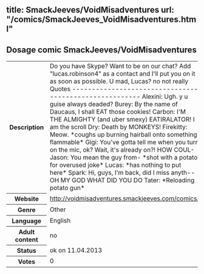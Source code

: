 title: SmackJeeves/VoidMisadventures
url: "/comics/SmackJeeves_VoidMisadventures.html"
---
Dosage comic SmackJeeves/VoidMisadventures
-----------------------------------------

<table class="comicinfo">
<tr>
<th>Description</th><td>Do you have Skype? Want to be on our chat? Add &quot;lucas.robinson4&quot; as a contact and I'll put you on it as soon as possible. U mad, Lucas? no not really Quotes ------------------------------------------------------- Alexini: Ugh. y u guise always deaded? Burey: By the name of Daucaus, I shall EAT those cookies! Carbon: I'M THE ALMIGHTY (and uber smexy) EATIRALATOR! I am the scroll Dry: Death by MONKEYS! Firekitty: Meow. *coughs up burning hairball onto something flammable* Gigi: You've gotta tell me when you turn on the mic, ok? Wait, it's already on?! HOW COUL- Jason: You mean the guy from- *shot with a potato for overused joke* Lucas: *has nothing to put here* Spark: Hi, guys, I'm back, did I miss anyth-- OH MY GOD WHAT DID YOU DO Tater: *Reloading potato gun*</td>
</tr>
<tr>
<th>Website</th><td><a href="http://voidmisadventures.smackjeeves.com/comics/">http://voidmisadventures.smackjeeves.com/comics/</a></td>
</tr>
<tr>
<th>Genre</th><td>Other</td>
</tr>
<tr>
<th>Language</th><td>English</td>
</tr>
<tr>
<th>Adult content</th><td>no</td>
</tr>
<tr>
<th>Status</th><td>ok on 11.04.2013</td>
</tr>
<tr>
<th>Votes</th><td>0</div></td>
</tr>
</table>
